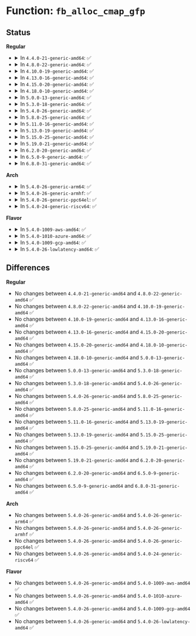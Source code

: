 # Function: <code>fb_alloc_cmap_gfp</code>

## Status
<b>Regular</b>
<ul>
<li>
<details>
<summary>In <code>4.4.0-21-generic-amd64</code>: ✅</summary>

```c
int fb_alloc_cmap_gfp(struct fb_cmap * cmap, int len, int transp, gfp_t flags)
```

```json
{
  "name": "fb_alloc_cmap_gfp",
  "collision_type": "Unique Global",
  "inline_type": "No",
  "funcs": [
    {
      "addr": 18446744071583501376,
      "name": "fb_alloc_cmap_gfp",
      "external": true,
      "loc": "drivers/video/fbdev/core/fbcmap.c:92",
      "file": "drivers/video/fbdev/core/fbcmap.c",
      "inline": "seen, unknown",
      "caller_inline": [],
      "caller_func": [
        "drivers/video/fbdev/core/fbcmap.c:fb_alloc_cmap",
        "drivers/video/fbdev/core/fbcmap.c:fb_set_user_cmap"
      ]
    }
  ],
  "symbols": [
    {
      "addr": 18446744071583501376,
      "name": "fb_alloc_cmap_gfp",
      "section": ".text",
      "bind": "STB_GLOBAL",
      "size": 284
    }
  ]
}
```
</details>
</li>
<li>
<details>
<summary>In <code>4.8.0-22-generic-amd64</code>: ✅</summary>

```c
int fb_alloc_cmap_gfp(struct fb_cmap * cmap, int len, int transp, gfp_t flags)
```

```json
{
  "name": "fb_alloc_cmap_gfp",
  "collision_type": "Unique Global",
  "inline_type": "No",
  "funcs": [
    {
      "addr": 18446744071583821728,
      "name": "fb_alloc_cmap_gfp",
      "external": true,
      "loc": "drivers/video/fbdev/core/fbcmap.c:92",
      "file": "drivers/video/fbdev/core/fbcmap.c",
      "inline": "seen, unknown",
      "caller_inline": [],
      "caller_func": [
        "drivers/video/fbdev/core/fbcmap.c:fb_set_user_cmap",
        "drivers/video/fbdev/core/fbcmap.c:fb_alloc_cmap"
      ]
    }
  ],
  "symbols": [
    {
      "addr": 18446744071583821728,
      "name": "fb_alloc_cmap_gfp",
      "section": ".text",
      "bind": "STB_GLOBAL",
      "size": 301
    }
  ]
}
```
</details>
</li>
<li>
<details>
<summary>In <code>4.10.0-19-generic-amd64</code>: ✅</summary>

```c
int fb_alloc_cmap_gfp(struct fb_cmap * cmap, int len, int transp, gfp_t flags)
```

```json
{
  "name": "fb_alloc_cmap_gfp",
  "collision_type": "Unique Global",
  "inline_type": "No",
  "funcs": [
    {
      "addr": 18446744071583960992,
      "name": "fb_alloc_cmap_gfp",
      "external": true,
      "loc": "drivers/video/fbdev/core/fbcmap.c:92",
      "file": "drivers/video/fbdev/core/fbcmap.c",
      "inline": "seen, unknown",
      "caller_inline": [],
      "caller_func": [
        "drivers/video/fbdev/core/fbcmap.c:fb_set_user_cmap",
        "drivers/video/fbdev/core/fbcmap.c:fb_alloc_cmap"
      ]
    }
  ],
  "symbols": [
    {
      "addr": 18446744071583960992,
      "name": "fb_alloc_cmap_gfp",
      "section": ".text",
      "bind": "STB_GLOBAL",
      "size": 301
    }
  ]
}
```
</details>
</li>
<li>
<details>
<summary>In <code>4.13.0-16-generic-amd64</code>: ✅</summary>

```c
int fb_alloc_cmap_gfp(struct fb_cmap * cmap, int len, int transp, gfp_t flags)
```

```json
{
  "name": "fb_alloc_cmap_gfp",
  "collision_type": "Unique Global",
  "inline_type": "No",
  "funcs": [
    {
      "addr": 18446744071584009408,
      "name": "fb_alloc_cmap_gfp",
      "external": true,
      "loc": "drivers/video/fbdev/core/fbcmap.c:92",
      "file": "drivers/video/fbdev/core/fbcmap.c",
      "inline": "seen, unknown",
      "caller_inline": [],
      "caller_func": [
        "drivers/video/fbdev/core/fbcmap.c:fb_set_user_cmap",
        "drivers/video/fbdev/core/fbcmap.c:fb_alloc_cmap"
      ]
    }
  ],
  "symbols": [
    {
      "addr": 18446744071584009408,
      "name": "fb_alloc_cmap_gfp",
      "section": ".text",
      "bind": "STB_GLOBAL",
      "size": 300
    }
  ]
}
```
</details>
</li>
<li>
<details>
<summary>In <code>4.15.0-20-generic-amd64</code>: ✅</summary>

```c
int fb_alloc_cmap_gfp(struct fb_cmap * cmap, int len, int transp, gfp_t flags)
```

```json
{
  "name": "fb_alloc_cmap_gfp",
  "collision_type": "Unique Global",
  "inline_type": "No",
  "funcs": [
    {
      "addr": 18446744071584225344,
      "name": "fb_alloc_cmap_gfp",
      "external": true,
      "loc": "drivers/video/fbdev/core/fbcmap.c:92",
      "file": "drivers/video/fbdev/core/fbcmap.c",
      "inline": "seen, unknown",
      "caller_inline": [],
      "caller_func": [
        "drivers/video/fbdev/core/fbcmap.c:fb_set_user_cmap",
        "drivers/video/fbdev/core/fbcmap.c:fb_alloc_cmap"
      ]
    }
  ],
  "symbols": [
    {
      "addr": 18446744071584225344,
      "name": "fb_alloc_cmap_gfp",
      "section": ".text",
      "bind": "STB_GLOBAL",
      "size": 300
    }
  ]
}
```
</details>
</li>
<li>
<details>
<summary>In <code>4.18.0-10-generic-amd64</code>: ✅</summary>

```c
int fb_alloc_cmap_gfp(struct fb_cmap * cmap, int len, int transp, gfp_t flags)
```

```json
{
  "name": "fb_alloc_cmap_gfp",
  "collision_type": "Unique Global",
  "inline_type": "No",
  "funcs": [
    {
      "addr": 18446744071584445648,
      "name": "fb_alloc_cmap_gfp",
      "external": true,
      "loc": "drivers/video/fbdev/core/fbcmap.c:92",
      "file": "drivers/video/fbdev/core/fbcmap.c",
      "inline": "seen, unknown",
      "caller_inline": [],
      "caller_func": [
        "drivers/video/fbdev/core/fbcmap.c:fb_set_user_cmap",
        "drivers/video/fbdev/core/fbcmap.c:fb_alloc_cmap"
      ]
    }
  ],
  "symbols": [
    {
      "addr": 18446744071584445648,
      "name": "fb_alloc_cmap_gfp",
      "section": ".text",
      "bind": "STB_GLOBAL",
      "size": 281
    }
  ]
}
```
</details>
</li>
<li>
<details>
<summary>In <code>5.0.0-13-generic-amd64</code>: ✅</summary>

```c
int fb_alloc_cmap_gfp(struct fb_cmap * cmap, int len, int transp, gfp_t flags)
```

```json
{
  "name": "fb_alloc_cmap_gfp",
  "collision_type": "Unique Global",
  "inline_type": "No",
  "funcs": [
    {
      "addr": 18446744071584542304,
      "name": "fb_alloc_cmap_gfp",
      "external": true,
      "loc": "drivers/video/fbdev/core/fbcmap.c:92",
      "file": "drivers/video/fbdev/core/fbcmap.c",
      "inline": "seen, unknown",
      "caller_inline": [],
      "caller_func": [
        "drivers/video/fbdev/core/fbcmap.c:fb_set_user_cmap",
        "drivers/video/fbdev/core/fbcmap.c:fb_alloc_cmap"
      ]
    }
  ],
  "symbols": [
    {
      "addr": 18446744071584542304,
      "name": "fb_alloc_cmap_gfp",
      "section": ".text",
      "bind": "STB_GLOBAL",
      "size": 283
    }
  ]
}
```
</details>
</li>
<li>
<details>
<summary>In <code>5.3.0-18-generic-amd64</code>: ✅</summary>

```c
int fb_alloc_cmap_gfp(struct fb_cmap * cmap, int len, int transp, gfp_t flags)
```

```json
{
  "name": "fb_alloc_cmap_gfp",
  "collision_type": "Unique Global",
  "inline_type": "No",
  "funcs": [
    {
      "addr": 18446744071584740208,
      "name": "fb_alloc_cmap_gfp",
      "external": true,
      "loc": "drivers/video/fbdev/core/fbcmap.c:92",
      "file": "drivers/video/fbdev/core/fbcmap.c",
      "inline": "seen, unknown",
      "caller_inline": [],
      "caller_func": [
        "drivers/video/fbdev/core/fbcmap.c:fb_set_user_cmap",
        "drivers/video/fbdev/core/fbcmap.c:fb_alloc_cmap"
      ]
    }
  ],
  "symbols": [
    {
      "addr": 18446744071584740208,
      "name": "fb_alloc_cmap_gfp",
      "section": ".text",
      "bind": "STB_GLOBAL",
      "size": 286
    }
  ]
}
```
</details>
</li>
<li>
<details>
<summary>In <code>5.4.0-26-generic-amd64</code>: ✅</summary>

```c
int fb_alloc_cmap_gfp(struct fb_cmap * cmap, int len, int transp, gfp_t flags)
```

```json
{
  "name": "fb_alloc_cmap_gfp",
  "collision_type": "Unique Global",
  "inline_type": "No",
  "funcs": [
    {
      "addr": 18446744071584874976,
      "name": "fb_alloc_cmap_gfp",
      "external": true,
      "loc": "drivers/video/fbdev/core/fbcmap.c:92",
      "file": "drivers/video/fbdev/core/fbcmap.c",
      "inline": "seen, unknown",
      "caller_inline": [],
      "caller_func": [
        "drivers/video/fbdev/core/fbcmap.c:fb_set_user_cmap",
        "drivers/video/fbdev/core/fbcmap.c:fb_alloc_cmap"
      ]
    }
  ],
  "symbols": [
    {
      "addr": 18446744071584874976,
      "name": "fb_alloc_cmap_gfp",
      "section": ".text",
      "bind": "STB_GLOBAL",
      "size": 286
    }
  ]
}
```
</details>
</li>
<li>
<details>
<summary>In <code>5.8.0-25-generic-amd64</code>: ✅</summary>

```c
int fb_alloc_cmap_gfp(struct fb_cmap * cmap, int len, int transp, gfp_t flags)
```

```json
{
  "name": "fb_alloc_cmap_gfp",
  "collision_type": "Unique Global",
  "inline_type": "No",
  "funcs": [
    {
      "addr": 18446744071585571856,
      "name": "fb_alloc_cmap_gfp",
      "external": true,
      "loc": "drivers/video/fbdev/core/fbcmap.c:92",
      "file": "drivers/video/fbdev/core/fbcmap.c",
      "inline": "seen, unknown",
      "caller_inline": [],
      "caller_func": [
        "drivers/video/fbdev/core/fbcmap.c:fb_set_user_cmap",
        "drivers/video/fbdev/core/fbcmap.c:fb_alloc_cmap"
      ]
    }
  ],
  "symbols": [
    {
      "addr": 18446744071585571856,
      "name": "fb_alloc_cmap_gfp",
      "section": ".text",
      "bind": "STB_GLOBAL",
      "size": 447
    }
  ]
}
```
</details>
</li>
<li>
<details>
<summary>In <code>5.11.0-16-generic-amd64</code>: ✅</summary>

```c
int fb_alloc_cmap_gfp(struct fb_cmap * cmap, int len, int transp, gfp_t flags)
```

```json
{
  "name": "fb_alloc_cmap_gfp",
  "collision_type": "Unique Global",
  "inline_type": "No",
  "funcs": [
    {
      "addr": 18446744071585705344,
      "name": "fb_alloc_cmap_gfp",
      "external": true,
      "loc": "drivers/video/fbdev/core/fbcmap.c:92",
      "file": "drivers/video/fbdev/core/fbcmap.c",
      "inline": "seen, unknown",
      "caller_inline": [],
      "caller_func": [
        "drivers/video/fbdev/core/fbcmap.c:fb_set_user_cmap",
        "drivers/video/fbdev/core/fbcmap.c:fb_alloc_cmap"
      ]
    }
  ],
  "symbols": [
    {
      "addr": 18446744071585705344,
      "name": "fb_alloc_cmap_gfp",
      "section": ".text",
      "bind": "STB_GLOBAL",
      "size": 447
    }
  ]
}
```
</details>
</li>
<li>
<details>
<summary>In <code>5.13.0-19-generic-amd64</code>: ✅</summary>

```c
int fb_alloc_cmap_gfp(struct fb_cmap * cmap, int len, int transp, gfp_t flags)
```

```json
{
  "name": "fb_alloc_cmap_gfp",
  "collision_type": "Unique Global",
  "inline_type": "No",
  "funcs": [
    {
      "addr": 18446744071585585776,
      "name": "fb_alloc_cmap_gfp",
      "external": true,
      "loc": "drivers/video/fbdev/core/fbcmap.c:92",
      "file": "drivers/video/fbdev/core/fbcmap.c",
      "inline": "seen, unknown",
      "caller_inline": [],
      "caller_func": [
        "drivers/video/fbdev/core/fbcmap.c:fb_set_user_cmap",
        "drivers/video/fbdev/core/fbcmap.c:fb_alloc_cmap"
      ]
    }
  ],
  "symbols": [
    {
      "addr": 18446744071585585776,
      "name": "fb_alloc_cmap_gfp",
      "section": ".text",
      "bind": "STB_GLOBAL",
      "size": 447
    }
  ]
}
```
</details>
</li>
<li>
<details>
<summary>In <code>5.15.0-25-generic-amd64</code>: ✅</summary>

```c
int fb_alloc_cmap_gfp(struct fb_cmap * cmap, int len, int transp, gfp_t flags)
```

```json
{
  "name": "fb_alloc_cmap_gfp",
  "collision_type": "Unique Global",
  "inline_type": "No",
  "funcs": [
    {
      "addr": 18446744071586060576,
      "name": "fb_alloc_cmap_gfp",
      "external": true,
      "loc": "drivers/video/fbdev/core/fbcmap.c:92",
      "file": "drivers/video/fbdev/core/fbcmap.c",
      "inline": "seen, unknown",
      "caller_inline": [],
      "caller_func": [
        "drivers/video/fbdev/core/fbcmap.c:fb_set_user_cmap",
        "drivers/video/fbdev/core/fbcmap.c:fb_alloc_cmap"
      ]
    }
  ],
  "symbols": [
    {
      "addr": 18446744071586060576,
      "name": "fb_alloc_cmap_gfp",
      "section": ".text",
      "bind": "STB_GLOBAL",
      "size": 447
    }
  ]
}
```
</details>
</li>
<li>
<details>
<summary>In <code>5.19.0-21-generic-amd64</code>: ✅</summary>

```c
int fb_alloc_cmap_gfp(struct fb_cmap * cmap, int len, int transp, gfp_t flags)
```

```json
{
  "name": "fb_alloc_cmap_gfp",
  "collision_type": "Unique Global",
  "inline_type": "No",
  "funcs": [
    {
      "addr": 18446744071587281728,
      "name": "fb_alloc_cmap_gfp",
      "external": true,
      "loc": "drivers/video/fbdev/core/fbcmap.c:92",
      "file": "drivers/video/fbdev/core/fbcmap.c",
      "inline": "seen, unknown",
      "caller_inline": [],
      "caller_func": [
        "drivers/video/fbdev/core/fbcmap.c:fb_set_user_cmap",
        "drivers/video/fbdev/core/fbcmap.c:fb_alloc_cmap"
      ]
    }
  ],
  "symbols": [
    {
      "addr": 18446744071587281728,
      "name": "fb_alloc_cmap_gfp",
      "section": ".text",
      "bind": "STB_GLOBAL",
      "size": 460
    }
  ]
}
```
</details>
</li>
<li>
<details>
<summary>In <code>6.2.0-20-generic-amd64</code>: ✅</summary>

```c
int fb_alloc_cmap_gfp(struct fb_cmap * cmap, int len, int transp, gfp_t flags)
```

```json
{
  "name": "fb_alloc_cmap_gfp",
  "collision_type": "Unique Global",
  "inline_type": "No",
  "funcs": [
    {
      "addr": 18446744071588521120,
      "name": "fb_alloc_cmap_gfp",
      "external": true,
      "loc": "drivers/video/fbdev/core/fbcmap.c:92",
      "file": "drivers/video/fbdev/core/fbcmap.c",
      "inline": "seen, unknown",
      "caller_inline": [],
      "caller_func": [
        "drivers/video/fbdev/core/fbcmap.c:fb_set_user_cmap",
        "drivers/video/fbdev/core/fbcmap.c:fb_alloc_cmap"
      ]
    }
  ],
  "symbols": [
    {
      "addr": 18446744071588521120,
      "name": "fb_alloc_cmap_gfp",
      "section": ".text",
      "bind": "STB_GLOBAL",
      "size": 460
    }
  ]
}
```
</details>
</li>
<li>
<details>
<summary>In <code>6.5.0-9-generic-amd64</code>: ✅</summary>

```c
int fb_alloc_cmap_gfp(struct fb_cmap * cmap, int len, int transp, gfp_t flags)
```

```json
{
  "name": "fb_alloc_cmap_gfp",
  "collision_type": "Unique Global",
  "inline_type": "No",
  "funcs": [
    {
      "addr": 18446744071588799696,
      "name": "fb_alloc_cmap_gfp",
      "external": true,
      "loc": "drivers/video/fbdev/core/fbcmap.c:92",
      "file": "drivers/video/fbdev/core/fbcmap.c",
      "inline": "seen, unknown",
      "caller_inline": [],
      "caller_func": [
        "drivers/video/fbdev/core/fbcmap.c:fb_set_user_cmap",
        "drivers/video/fbdev/core/fbcmap.c:fb_alloc_cmap"
      ]
    }
  ],
  "symbols": [
    {
      "addr": 18446744071588799696,
      "name": "fb_alloc_cmap_gfp",
      "section": ".text",
      "bind": "STB_GLOBAL",
      "size": 455
    }
  ]
}
```
</details>
</li>
<li>
<details>
<summary>In <code>6.8.0-31-generic-amd64</code>: ✅</summary>

```c
int fb_alloc_cmap_gfp(struct fb_cmap * cmap, int len, int transp, gfp_t flags)
```

```json
{
  "name": "fb_alloc_cmap_gfp",
  "collision_type": "Unique Global",
  "inline_type": "No",
  "funcs": [
    {
      "addr": 18446744071589088928,
      "name": "fb_alloc_cmap_gfp",
      "external": true,
      "loc": "drivers/video/fbdev/core/fbcmap.c:92",
      "file": "drivers/video/fbdev/core/fbcmap.c",
      "inline": "seen, unknown",
      "caller_inline": [],
      "caller_func": [
        "drivers/video/fbdev/core/fbcmap.c:fb_set_user_cmap",
        "drivers/video/fbdev/core/fbcmap.c:fb_alloc_cmap"
      ]
    }
  ],
  "symbols": [
    {
      "addr": 18446744071589088928,
      "name": "fb_alloc_cmap_gfp",
      "section": ".text",
      "bind": "STB_GLOBAL",
      "size": 455
    }
  ]
}
```
</details>
</li>
</ul>
<b>Arch</b>
<ul>
<li>
<details>
<summary>In <code>5.4.0-26-generic-arm64</code>: ✅</summary>

```c
int fb_alloc_cmap_gfp(struct fb_cmap * cmap, int len, int transp, gfp_t flags)
```

```json
{
  "name": "fb_alloc_cmap_gfp",
  "collision_type": "Unique Global",
  "inline_type": "No",
  "funcs": [
    {
      "addr": 18446603336497270608,
      "name": "fb_alloc_cmap_gfp",
      "external": true,
      "loc": "drivers/video/fbdev/core/fbcmap.c:92",
      "file": "drivers/video/fbdev/core/fbcmap.c",
      "inline": "seen, unknown",
      "caller_inline": [],
      "caller_func": [
        "drivers/video/fbdev/core/fbcmap.c:fb_set_user_cmap",
        "drivers/video/fbdev/core/fbcmap.c:fb_alloc_cmap"
      ]
    }
  ],
  "symbols": [
    {
      "addr": 18446603336497270608,
      "name": "fb_alloc_cmap_gfp",
      "section": ".text",
      "bind": "STB_GLOBAL",
      "size": 308
    }
  ]
}
```
</details>
</li>
<li>
<details>
<summary>In <code>5.4.0-26-generic-armhf</code>: ✅</summary>

```c
int fb_alloc_cmap_gfp(struct fb_cmap * cmap, int len, int transp, gfp_t flags)
```

```json
{
  "name": "fb_alloc_cmap_gfp",
  "collision_type": "Unique Global",
  "inline_type": "No",
  "funcs": [
    {
      "addr": 3230447628,
      "name": "fb_alloc_cmap_gfp",
      "external": true,
      "loc": "drivers/video/fbdev/core/fbcmap.c:92",
      "file": "drivers/video/fbdev/core/fbcmap.c",
      "inline": "seen, unknown",
      "caller_inline": [],
      "caller_func": [
        "drivers/video/fbdev/core/fbcmap.c:fb_set_user_cmap",
        "drivers/video/fbdev/core/fbcmap.c:fb_alloc_cmap"
      ]
    }
  ],
  "symbols": [
    {
      "addr": 3230447628,
      "name": "fb_alloc_cmap_gfp",
      "section": ".text",
      "bind": "STB_GLOBAL",
      "size": 324
    }
  ]
}
```
</details>
</li>
<li>
<details>
<summary>In <code>5.4.0-26-generic-ppc64el</code>: ✅</summary>

```c
int fb_alloc_cmap_gfp(struct fb_cmap * cmap, int len, int transp, gfp_t flags)
```

```json
{
  "name": "fb_alloc_cmap_gfp",
  "collision_type": "Unique Global",
  "inline_type": "No",
  "funcs": [
    {
      "addr": 13835058055291248512,
      "name": "fb_alloc_cmap_gfp",
      "external": true,
      "loc": "drivers/video/fbdev/core/fbcmap.c:92",
      "file": "drivers/video/fbdev/core/fbcmap.c",
      "inline": "seen, unknown",
      "caller_inline": [],
      "caller_func": [
        "drivers/video/fbdev/core/fbcmap.c:fb_set_user_cmap",
        "drivers/video/fbdev/core/fbcmap.c:fb_alloc_cmap"
      ]
    }
  ],
  "symbols": [
    {
      "addr": 13835058055291248512,
      "name": "fb_alloc_cmap_gfp",
      "section": ".text",
      "bind": "STB_GLOBAL",
      "size": 484
    }
  ]
}
```
</details>
</li>
<li>
<details>
<summary>In <code>5.4.0-24-generic-riscv64</code>: ✅</summary>

```c
int fb_alloc_cmap_gfp(struct fb_cmap * cmap, int len, int transp, gfp_t flags)
```

```json
{
  "name": "fb_alloc_cmap_gfp",
  "collision_type": "Unique Global",
  "inline_type": "No",
  "funcs": [
    {
      "addr": 18446743936275805342,
      "name": "fb_alloc_cmap_gfp",
      "external": true,
      "loc": "drivers/video/fbdev/core/fbcmap.c:92",
      "file": "drivers/video/fbdev/core/fbcmap.c",
      "inline": "seen, unknown",
      "caller_inline": [],
      "caller_func": [
        "drivers/video/fbdev/core/fbcmap.c:fb_set_user_cmap",
        "drivers/video/fbdev/core/fbcmap.c:fb_alloc_cmap"
      ]
    }
  ],
  "symbols": [
    {
      "addr": 18446743936275805342,
      "name": "fb_alloc_cmap_gfp",
      "section": ".text",
      "bind": "STB_GLOBAL",
      "size": 258
    }
  ]
}
```
</details>
</li>
</ul>
<b>Flavor</b>
<ul>
<li>
<details>
<summary>In <code>5.4.0-1009-aws-amd64</code>: ✅</summary>

```c
int fb_alloc_cmap_gfp(struct fb_cmap * cmap, int len, int transp, gfp_t flags)
```

```json
{
  "name": "fb_alloc_cmap_gfp",
  "collision_type": "Unique Global",
  "inline_type": "No",
  "funcs": [
    {
      "addr": 18446744071584826160,
      "name": "fb_alloc_cmap_gfp",
      "external": true,
      "loc": "drivers/video/fbdev/core/fbcmap.c:92",
      "file": "drivers/video/fbdev/core/fbcmap.c",
      "inline": "seen, unknown",
      "caller_inline": [],
      "caller_func": [
        "drivers/video/fbdev/core/fbcmap.c:fb_set_user_cmap",
        "drivers/video/fbdev/core/fbcmap.c:fb_alloc_cmap"
      ]
    }
  ],
  "symbols": [
    {
      "addr": 18446744071584826160,
      "name": "fb_alloc_cmap_gfp",
      "section": ".text",
      "bind": "STB_GLOBAL",
      "size": 286
    }
  ]
}
```
</details>
</li>
<li>
<details>
<summary>In <code>5.4.0-1010-azure-amd64</code>: ✅</summary>

```c
int fb_alloc_cmap_gfp(struct fb_cmap * cmap, int len, int transp, gfp_t flags)
```

```json
{
  "name": "fb_alloc_cmap_gfp",
  "collision_type": "Unique Global",
  "inline_type": "No",
  "funcs": [
    {
      "addr": 18446744071584756688,
      "name": "fb_alloc_cmap_gfp",
      "external": true,
      "loc": "drivers/video/fbdev/core/fbcmap.c:92",
      "file": "drivers/video/fbdev/core/fbcmap.c",
      "inline": "seen, unknown",
      "caller_inline": [],
      "caller_func": [
        "drivers/video/fbdev/core/fbcmap.c:fb_set_user_cmap",
        "drivers/video/fbdev/core/fbcmap.c:fb_alloc_cmap"
      ]
    }
  ],
  "symbols": [
    {
      "addr": 18446744071584756688,
      "name": "fb_alloc_cmap_gfp",
      "section": ".text",
      "bind": "STB_GLOBAL",
      "size": 286
    }
  ]
}
```
</details>
</li>
<li>
<details>
<summary>In <code>5.4.0-1009-gcp-amd64</code>: ✅</summary>

```c
int fb_alloc_cmap_gfp(struct fb_cmap * cmap, int len, int transp, gfp_t flags)
```

```json
{
  "name": "fb_alloc_cmap_gfp",
  "collision_type": "Unique Global",
  "inline_type": "No",
  "funcs": [
    {
      "addr": 18446744071584827584,
      "name": "fb_alloc_cmap_gfp",
      "external": true,
      "loc": "drivers/video/fbdev/core/fbcmap.c:92",
      "file": "drivers/video/fbdev/core/fbcmap.c",
      "inline": "seen, unknown",
      "caller_inline": [],
      "caller_func": [
        "drivers/video/fbdev/core/fbcmap.c:fb_set_user_cmap",
        "drivers/video/fbdev/core/fbcmap.c:fb_alloc_cmap"
      ]
    }
  ],
  "symbols": [
    {
      "addr": 18446744071584827584,
      "name": "fb_alloc_cmap_gfp",
      "section": ".text",
      "bind": "STB_GLOBAL",
      "size": 286
    }
  ]
}
```
</details>
</li>
<li>
<details>
<summary>In <code>5.4.0-26-lowlatency-amd64</code>: ✅</summary>

```c
int fb_alloc_cmap_gfp(struct fb_cmap * cmap, int len, int transp, gfp_t flags)
```

```json
{
  "name": "fb_alloc_cmap_gfp",
  "collision_type": "Unique Global",
  "inline_type": "No",
  "funcs": [
    {
      "addr": 18446744071584932656,
      "name": "fb_alloc_cmap_gfp",
      "external": true,
      "loc": "drivers/video/fbdev/core/fbcmap.c:92",
      "file": "drivers/video/fbdev/core/fbcmap.c",
      "inline": "seen, unknown",
      "caller_inline": [],
      "caller_func": [
        "drivers/video/fbdev/core/fbcmap.c:fb_set_user_cmap",
        "drivers/video/fbdev/core/fbcmap.c:fb_alloc_cmap"
      ]
    }
  ],
  "symbols": [
    {
      "addr": 18446744071584932656,
      "name": "fb_alloc_cmap_gfp",
      "section": ".text",
      "bind": "STB_GLOBAL",
      "size": 286
    }
  ]
}
```
</details>
</li>
</ul>

## Differences
<b>Regular</b>
<ul>
<li>
No changes between <code>4.4.0-21-generic-amd64</code> and <code>4.8.0-22-generic-amd64</code> ✅
</li>
<li>
No changes between <code>4.8.0-22-generic-amd64</code> and <code>4.10.0-19-generic-amd64</code> ✅
</li>
<li>
No changes between <code>4.10.0-19-generic-amd64</code> and <code>4.13.0-16-generic-amd64</code> ✅
</li>
<li>
No changes between <code>4.13.0-16-generic-amd64</code> and <code>4.15.0-20-generic-amd64</code> ✅
</li>
<li>
No changes between <code>4.15.0-20-generic-amd64</code> and <code>4.18.0-10-generic-amd64</code> ✅
</li>
<li>
No changes between <code>4.18.0-10-generic-amd64</code> and <code>5.0.0-13-generic-amd64</code> ✅
</li>
<li>
No changes between <code>5.0.0-13-generic-amd64</code> and <code>5.3.0-18-generic-amd64</code> ✅
</li>
<li>
No changes between <code>5.3.0-18-generic-amd64</code> and <code>5.4.0-26-generic-amd64</code> ✅
</li>
<li>
No changes between <code>5.4.0-26-generic-amd64</code> and <code>5.8.0-25-generic-amd64</code> ✅
</li>
<li>
No changes between <code>5.8.0-25-generic-amd64</code> and <code>5.11.0-16-generic-amd64</code> ✅
</li>
<li>
No changes between <code>5.11.0-16-generic-amd64</code> and <code>5.13.0-19-generic-amd64</code> ✅
</li>
<li>
No changes between <code>5.13.0-19-generic-amd64</code> and <code>5.15.0-25-generic-amd64</code> ✅
</li>
<li>
No changes between <code>5.15.0-25-generic-amd64</code> and <code>5.19.0-21-generic-amd64</code> ✅
</li>
<li>
No changes between <code>5.19.0-21-generic-amd64</code> and <code>6.2.0-20-generic-amd64</code> ✅
</li>
<li>
No changes between <code>6.2.0-20-generic-amd64</code> and <code>6.5.0-9-generic-amd64</code> ✅
</li>
<li>
No changes between <code>6.5.0-9-generic-amd64</code> and <code>6.8.0-31-generic-amd64</code> ✅
</li>
</ul>
<b>Arch</b>
<ul>
<li>
No changes between <code>5.4.0-26-generic-amd64</code> and <code>5.4.0-26-generic-arm64</code> ✅
</li>
<li>
No changes between <code>5.4.0-26-generic-amd64</code> and <code>5.4.0-26-generic-armhf</code> ✅
</li>
<li>
No changes between <code>5.4.0-26-generic-amd64</code> and <code>5.4.0-26-generic-ppc64el</code> ✅
</li>
<li>
No changes between <code>5.4.0-26-generic-amd64</code> and <code>5.4.0-24-generic-riscv64</code> ✅
</li>
</ul>
<b>Flavor</b>
<ul>
<li>
No changes between <code>5.4.0-26-generic-amd64</code> and <code>5.4.0-1009-aws-amd64</code> ✅
</li>
<li>
No changes between <code>5.4.0-26-generic-amd64</code> and <code>5.4.0-1010-azure-amd64</code> ✅
</li>
<li>
No changes between <code>5.4.0-26-generic-amd64</code> and <code>5.4.0-1009-gcp-amd64</code> ✅
</li>
<li>
No changes between <code>5.4.0-26-generic-amd64</code> and <code>5.4.0-26-lowlatency-amd64</code> ✅
</li>
</ul>
